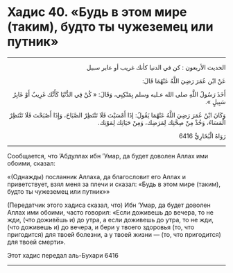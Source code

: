 <h1 class="hadith-header">Хадис 40. «Будь в этом мире (таким), будто ты чужеземец или путник» </h1>

<hr>

<p class="arabic-text" dir="rtl">
الحديث الأربعون :
كن في الدنيا كأنك غريب أو عابر سبيل
</p>

<p class="arabic-text" dir="rtl">
عَنْ ابْن عُمَرَ رَضِيَ اللَّهُ عَنْهُمَا قَالَ: 
</p>

<p class="arabic-text" dir="rtl">
أَخَذَ رَسُولُ اللَّهِ صلى الله عـليه وسلم بِمَنْكِبِي، وَقَالَ: « كُنْ فِي الدُّنْيَا كَأَنَّك غَرِيبٌ أَوْ عَابِرُ سَبِيلٍ ».
</p>

<p class="arabic-text" dir="rtl">
 وَكَانَ ابْنُ عُمَرَ رَضِيَ اللَّهُ عَنْهُمَا يَقُولُ: إذَا أَمْسَيْتَ فَلَا تَنْتَظِرْ الصَّبَاحَ، وَإِذَا أَصْبَحْتَ فَلَا تَنْتَظِرْ الْمَسَاءَ، وَخُذْ مِنْ صِحَّتِك لِمَرَضِك، وَمِنْ حَيَاتِك لِمَوْتِك. 
</p>

<p class="arabic-subtext" dir="rtl">
رَوَاهُ الْبُخَارِيُّ 6416
</p>

<hr>

<p class="russian-text">
Сообщается, что ’Абдуллах ибн ’Умар, да будет доволен Аллах ими обоими, сказал: 
</p>

<p class="russian-text">
«(Однажды) посланник Аллаха, да благословит его Аллах и приветствует, взял меня за плечи и сказал: «Будь в этом мире (таким), будто ты чужеземец или путник»» 
</p>

<p class="russian-text">
(Передатчик этого хадиса сказал, что) Ибн ‘Умар, да будет доволен Аллах ими обоими, часто говорил: «Если доживешь до вечера, то не жди, (что доживёшь и) до утра, а если доживешь до утра, то не жди, (что доживешь и) до вечера, и бери у твоего здоровья (то, что пригодится) для твоей болезни, а у твоей жизни — (то, что пригодится) для твоей смерти».
</p>

<p class="russian-subtext">
Этот хадис передал аль-Бухари 6416
</p>

<hr class="endline">

